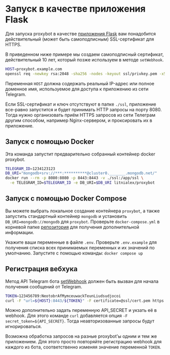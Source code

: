 # Запуск в качестве приложения Flask

Для запуска proxybot в качестве [приложения Flask][flask] вам понадобится действительный (может быть самоподписным) SSL-сертификат для HTTPS.

В приведенном ниже примере мы создаем самоподписный сертификат, действительный 10 лет, который позже используем в методе `setWebhook`.

```bash
HOST=proxybot.example.com
openssl req -newkey rsa:2048 -sha256 -nodes -keyout ssl/privkey.pem -x509 -days 3650 -out ssl/cert.pem -subj "/CN=${HOST}"
```

Переменная `HOST` должна содержать реальный IP-адрес или полное доменное имя, используемое для доступа к приложению из сети Telegram.

Если SSL-сертификат и ключ отсутствуют в папке `./ssl`, приложение все-равно запустится и будет принимать HTTP запросы на порту 8080. Тогда нужно организовать приём HTTPS запросов из сети Телеграм другим способом, например Nginx-сервером, и проксировать их в приложение.


## Запуск с помощью Docker
Эта команда запустит предварительно собранный контейнер docker proxybot.

```bash
TELEGRAM_ID=1234123123
DB_URI="mongodb+srv://***:**********@cluster0._______.mongodb.net/"
docker run --rm -p 8080:8080 -p 8443:8443 -v ./ssl:/app/ssl \
  -e TELEGRAM_ID=$TELEGRAM_ID -e DB_URI=$DB_URI litnialex/proxybot
```


## Запуск с помощью Docker Compose
Вы можете выбрать локальное создание контейнера `proxybot`, а также запустить стандартный контейнер `mongodb` и установить `DB_URI=mongodb://mongodb` для `proxybot`. Проверьте `docker-compose.yml` в корневой папке [репозитория][repo] для получения дополнительной информации.

Укажите ваши переменные в файле `.env`.
Проверьте `.env.example` для получения списка всех принимаемых переменных и их значений по умолчанию. Запустите с помощью команды: `docker compose up`


## Регистрация вебхука
Метод API Telegram бота [setWebhook] должен быть вызван для начала получения сообщений от Telegram.

```bash
TOKEN=123456789:NeotobrAfMymceuwackTeunLiudsudjocoi
curl -F "url=${HOST}:8443/${TOKEN}" -F certificate=@ssl/cert.pem https://api.telegram.org/bot${TOKEN}/setWebhook
```

Можно дополнительно задать переменную API_SECRET и укзать её в webhook. Для этого команде `curl` добавляется опция ```-F secret_token=${API_SECRET}```. Тогда неавторизованные запросы будут игнорироваться.

Возможна обработка запросов на разные proxybot'ы одним и тем же приложением. Для этого просто повторяйте регистрацию webhook для каждого из бота, соответственно изменяя значение переменной `TOKEN`.

[flask]: https://flask.palletsprojects.com/en/latest/
[repo]: https://github.com/litnialex/telegram-proxybot
[setWebhook]: https://core.telegram.org/bots/api#setwebhook
